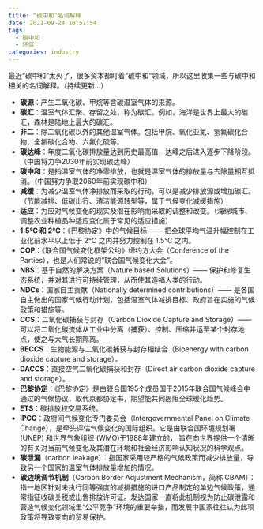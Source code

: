 ```yaml
---
title: “碳中和”名词解释
date: 2021-09-24 10:57:54
tags: 
  - 碳中和
  - 环保
categories: industry
---
```


最近“碳中和”太火了，很多资本都盯着“碳中和”领域，所以这里收集一些与碳中和相关的名词解释。（持续更新...）


- **碳源**：产生二氧化碳、甲烷等含碳温室气体的来源。
- **碳汇**：温室气体汇聚、存留之处，称为碳汇。例如，海洋是世界上最大的碳汇，森林是陆地上最大的碳汇。
- **非二**：除二氧化碳以外的其他温室气体。包括甲烷、氧化亚氮、氢氟碳化合物、全氟碳化合物、六氟化硫等。
- **碳达峰**：年度二氧化碳排放量达到历史最高值，达峰之后进入逐步下降阶段。（中国将力争2030年前实现碳达峰）
- **碳中和**：是指温室气体的净零排放，也就是温室气体的排放量与去除量相互抵消。（中国努力争取2060年前实现碳中和）
- **减缓**：为减少温室气体净排放而采取的行动，可以是减少排放源或增加碳汇。（节能减排、低碳出行、清洁能源转型等，属于气候变化减缓措施）
- **适应**：为应对气候变化的现实及潜在影响而采取的调整和改变。（海绵城市、调整农业种植品种适应变化属于常见的适应措施）
- **1.5℃ 和 2℃**：《巴黎协定》中的气候目标 —— 把全球平均气温升幅控制在工业化前水平以上低于 2℃ 之内并努力控制在 1.5℃ 之内。
- **COP**：《联合国气候变化框架公约》缔约方大会（Conference of the Parties），也是人们常说的“联合国气候变化大会”。
- **NBS**：基于自然的解决方案（Nature based Solutions）—— 保护和修复生态系统，并对其进行可持续管理，从而使其造福人类的行动。
- **NDCs**：国家自主贡献（Nationally determined contributions）—— 是各国自主做出的国家气候行动计划，包括温室气体减排目标、政府旨在实施的气候政策和措施等。
- **CCS**：二氧化碳捕获与封存（Carbon Dioxide Capture and Storage）—— 可以将二氧化碳流体从工业中分离（捕获）、控制、压缩并运至某个封存地点，使之与大气长期隔离。
- **BECCS**：生物能源与二氧化碳捕获与封存相结合（Bioenergy with carbon dioxide capture and storage）。
- **DACCS**：直接空气二氧化碳捕获和封存（Direct air carbon dioxide capture and storage）。
- **巴黎协定**：《巴黎协定》是由联合国195个成员国于2015年联合国气候峰会中通过的气候协议，取代京都协定书，期望能共同遏阻全球暖化趋势。
- **ETS**：碳排放权交易系统。
- **IPCC**：政府间气候变化专门委员会（Intergovernmental Panel on Climate Change），是牵头评估气候变化的国际组织。它是由联合国环境规划署(UNEP) 和世界气象组织 (WMO)于1988年建立的， 旨在向世界提供一个清晰的有关对当前气候变化及其潜在环境和社会经济影响认知状况的科学观点。
- **碳泄漏**（carbon leakage）：指国家采用较严格的气候政策而减少排放量，导致另一个国家的温室气体排放量增加的情况。
- **碳边境调节机制**（Carbon Border Adjustment Mechanism，简称 CBAM）：指一地区针对未执行同等强度的减排措施的进口产品制定的单边气候政策，通常指征收碳关税或出售排放许可证。发达国家一直将此机制视为防止碳泄露和营造气候变化领域里“公平竞争”环境的重要举措，而发展中国家往往认为此项政策将导致变向的贸易保护。

